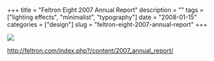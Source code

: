 +++
title = "Feltron Eight 2007 Annual Report"
description = ""
tags = ["lighting effects", "minimalist", "typography"]
date = "2008-01-15"
categories = ["design"]
slug = "feltron-eight-2007-annual-report"
+++


 

  <div id="screens-thumbs" class="clearfix">
    <div class="txt-center" id="design-submission"><a href="http://feltron.com/index.php?/content/2007_annual_report/"><img id='bluga-thumbnail-1131' class='bluga-thumbnail large' src='//media.konigi.com/bluga/
wt47f2821874a9f_0.jpg'/></a></div>  
  </div>   
<p><a href="http://feltron.com/index.php?/content/2007_annual_report/">http://feltron.com/index.php?/content/2007_annual_report/</a></p>




